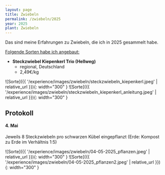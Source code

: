 ```yaml
---
layout: page
title: Zwiebeln
permalink: /zwiebeln/2025
year: 2025
plant: Zwiebeln
---
```


Das sind meine Erfahrungen zu Zwiebeln, die ich in 2025 gesammelt habe.

<u>Folgende Sorten habe ich angebaut:</u>

- **Steckzwiebel Kiepenkerl Trio (Hellweg)**
    - regional, Deutschland
    - 2,49€/kg

![Sorte]({{ '/experience/images/zwiebeln/steckzwiebeln_kiepenkerl.jpeg' | relative_url }}){: width="300" }
![Sorte]({{ '/experience/images/zwiebeln/steckzwiebeln_kiepenkerl_anleitung.jpeg' | relative_url }}){: width="300" }


## Protokoll
#### <b>4. Mai</b>
Jeweils 8 Steckzwiebeln pro schwarzen Kübel eingepflanzt (Erde: Kompost zu Erde im Verhältnis 1:5)

![Sorte]({{ '/experience/images/zwiebeln/04-05-2025_pflanzen.jpeg' | relative_url }}){: width="300" }
![Sorte]({{ '/experience/images/zwiebeln/04-05-2025_pflanzen2.jpeg' | relative_url }}){: width="300" }

